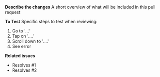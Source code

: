 **Describe the changes**
A short overview of what will be included in this pull request

**To Test**
Specific steps to test when reviewing:
1. Go to '...'
2. Tap on '....'
3. Scroll down to '....'
4. See error

**Related issues**
- Resolves #1
- Resolves #2
